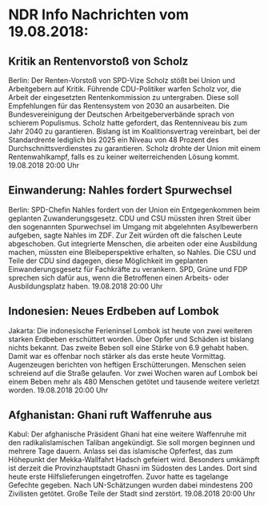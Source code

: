 # NDR Info Nachrichten vom 19.08.2018:


## Kritik an Rentenvorstoß von Scholz
Berlin: Der Renten-Vorstoß von SPD-Vize Scholz stößt bei Union und Arbeitgebern auf Kritik. Führende CDU-Politiker warfen Scholz vor, die Arbeit der eingesetzten Rentenkommission zu untergraben. Diese soll Empfehlungen für das Rentensystem von 2030 an ausarbeiten. Die Bundesvereinigung der Deutschen Arbeitgeberverbände sprach von schierem Populismus. Scholz hatte gefordert, das Rentenniveau bis zum Jahr 2040 zu garantieren. Bislang ist im Koalitionsvertrag vereinbart, bei der Standardrente lediglich bis 2025 ein Niveau von 48 Prozent des Durchschnittsverdienstes zu garantieren. Scholz drohte der Union mit einem Rentenwahlkampf, falls es zu keiner weiterreichenden Lösung kommt. 19.08.2018 20:00 Uhr 

## Einwanderung: Nahles fordert Spurwechsel
Berlin: SPD-Chefin Nahles fordert von der Union ein Entgegenkommen beim geplanten Zuwanderungsgesetz. CDU und CSU müssten ihren Streit über den sogenannten Spurwechsel im Umgang mit abgelehnten Asylbewerbern aufgeben, sagte Nahles im ZDF. Zur Zeit würden oft die falschen Leute abgeschoben. Gut integrierte Menschen, die arbeiten oder eine Ausbildung machen, müssten eine Bleibeperspektive erhalten, so Nahles. Die CSU und Teile der CDU sind dagegen, diese Möglichkeit im geplanten Einwanderungsgesetz für Fachkräfte zu verankern. SPD, Grüne und FDP sprechen sich dafür aus, wenn die Betroffenen einen Arbeits- oder Ausbildungsplatz haben. 19.08.2018 20:00 Uhr 

## Indonesien: Neues Erdbeben auf Lombok
Jakarta: Die indonesische Ferieninsel Lombok ist heute von zwei weiteren starken Erdbeben erschüttert worden. Über Opfer und Schäden ist bislang nichts bekannt. Das zweite Beben soll eine Stärke von 6.9 gehabt haben. Damit war es offenbar noch stärker als das erste heute Vormittag. Augenzeugen berichten von heftigen Erschütterungen. Menschen seien schreiend auf die Straße gelaufen. Vor zwei Wochen waren auf Lombok bei einem Beben mehr als 480 Menschen getötet und tausende weitere verletzt worden. 19.08.2018 20:00 Uhr 

## Afghanistan: Ghani ruft Waffenruhe aus
Kabul: Der afghanische Präsident Ghani hat eine weitere Waffenruhe mit den radikalislamischen Taliban angekündigt. Sie soll morgen beginnen und mehrere Tage dauern. Anlass sei das islamische Opferfest, das zum Höhepunkt der Mekka-Wallfahrt Hadsch gefeiert wird. Besonders umkämpft ist derzeit die Provinzhauptstadt Ghasni im Südosten des Landes. Dort sind heute erste Hilfslieferungen eingetroffen. Zuvor hatte es tagelange Gefechte gegeben. Nach UN-Schätzungen wurden dabei mindestens 200 Zivilisten getötet. Große Teile der Stadt sind zerstört. 19.08.2018 20:00 Uhr 
